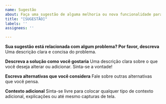 ```yaml
---
name: Sugestão
about: Faça uma sugestão de alguma melhoria ou nova funcionalidade para nosso site!
title: "[SUGESTÃO]"
labels: ''
assignees: ''

---
```


**Sua sugestão está relacionada com algum problema? Por favor, descreva**
Uma descrição clara e concisa do problema.

**Descreva a solução como você gostaria**
Uma descrição clara sobre o que você deseja alterar ou adicionar. Sinta-se a vontade!

**Escreva alternativas que você considera**
Fale sobre outras alternativas que você pensa.

**Contexto adicional**
Sinta-se livre para colocar qualquer tipo de contexto adicional, explicações ou até mesmo capturas de tela.
